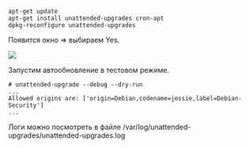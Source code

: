 ```
apt-get update
apt-get install unattended-upgrades cron-apt
dpkg-reconfigure unattended-upgrades
```
Появится окно => выбираем Yes.<br/>

<img src="https://poiuty.com/img/cd/f43270f8c10bddeda23f96b206c40dcd.png">

Запустим автообновление в тестовом режиме.
```
# unattended-upgrade --debug --dry-run
...
Allowed origins are: ['origin=Debian,codename=jessie,label=Debian-Security']
...
```
Логи можно посмотреть в файле /var/log/unattended-upgrades/unattended-upgrades.log
